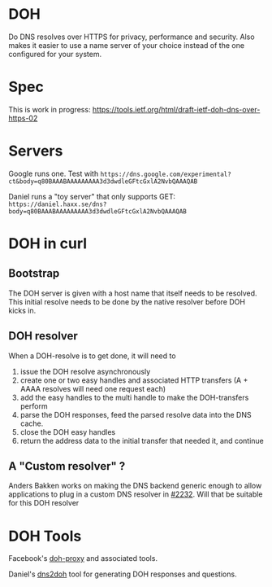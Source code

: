 # DOH

Do DNS resolves over HTTPS for privacy, performance and security. Also makes it easier to use a name server of your choice instead of the one configured for your system.

# Spec

This is work in progress: https://tools.ietf.org/html/draft-ietf-doh-dns-over-https-02

# Servers

Google runs one. Test with `https://dns.google.com/experimental?ct&body=q80BAAABAAAAAAAAA3d3dwdleGFtcGxlA2NvbQAAAQAB`

Daniel runs a "toy server" that only supports GET: `https://daniel.haxx.se/dns?body=q80BAAABAAAAAAAAA3d3dwdleGFtcGxlA2NvbQAAAQAB`

# DOH in curl

## Bootstrap

The DOH server is given with a host name that itself needs to be resolved. This initial resolve needs to be done by the native resolver before DOH kicks in.

## DOH resolver

When a DOH-resolve is to get done, it will need to
1. issue the DOH resolve asynchronously
2. create one or two easy handles and associated HTTP transfers (A + AAAA resolves will need one request each)
3. add the easy handles to the multi handle to make the DOH-transfers perform
4. parse the DOH responses, feed the parsed resolve data into the DNS cache.
5. close the DOH easy handles
5. return the address data to the initial transfer that needed it, and continue 

## A "Custom resolver" ?

Anders Bakken works on making the DNS backend generic enough to allow applications to plug in a custom DNS resolver in [#2232](https://github.com/curl/curl/pull/2232). Will that be suitable for this DOH resolver

# DOH Tools

Facebook's [doh-proxy](https://facebookexperimental.github.io/doh-proxy/) and associated tools.

Daniel's [dns2doh](https://github.com/bagder/dns2doh) tool for generating DOH responses and questions.